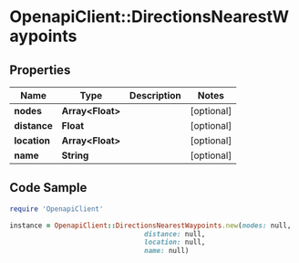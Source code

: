 # OpenapiClient::DirectionsNearestWaypoints

## Properties

Name | Type | Description | Notes
------------ | ------------- | ------------- | -------------
**nodes** | **Array&lt;Float&gt;** |  | [optional] 
**distance** | **Float** |  | [optional] 
**location** | **Array&lt;Float&gt;** |  | [optional] 
**name** | **String** |  | [optional] 

## Code Sample

```ruby
require 'OpenapiClient'

instance = OpenapiClient::DirectionsNearestWaypoints.new(nodes: null,
                                 distance: null,
                                 location: null,
                                 name: null)
```


